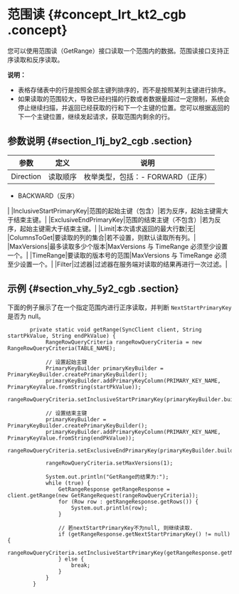 # 范围读 {#concept_lrt_kt2_cgb .concept}

您可以使用范围读（GetRange）接口读取一个范围内的数据。范围读接口支持正序读取和反序读取。

**说明：** 

-   表格存储表中的行是按照全部主键列排序的，而不是按照某列主键进行排序。
-   如果读取的范围较大，导致已经扫描的行数或者数据量超过一定限制，系统会停止继续扫描，并返回已经获取的行和下一个主键的位置。您可以根据返回的下一个主键位置，继续发起请求，获取范围内剩余的行。

## 参数说明 {#section_l1j_by2_cgb .section}

|参数|定义|说明|
|--|--|--|
|Direction|读取顺序|枚举类型，包括：-   FORWARD（正序）
-   BACKWARD（反序）

 |
|InclusiveStartPrimaryKey|范围的起始主键（包含）|若为反序，起始主键需大于结束主键。|
|ExclusiveEndPrimaryKey|范围的结束主键（不包含）|若为反序，起始主键需大于结束主键。|
|Limit|本次请求返回的最大行数|无|
|ColumnsToGet|要读取的列的集合|若不设置，则默认读取所有列。|
|MaxVersions|最多读取多少个版本|MaxVersions 与 TimeRange 必须至少设置一个。|
|TimeRange|要读取的版本号的范围|MaxVersions 与 TimeRange 必须至少设置一个。|
|Filter|过滤器|过滤器在服务端对读取的结果再进行一次过滤。|

## 示例 {#section_vhy_5y2_cgb .section}

下面的例子展示了在一个指定范围内进行正序读取，并判断 `NextStartPrimaryKey` 是否为 null。

```language-java
       private static void getRange(SyncClient client, String startPkValue, String endPkValue) {
            RangeRowQueryCriteria rangeRowQueryCriteria = new RangeRowQueryCriteria(TABLE_NAME);
    
            // 设置起始主键
            PrimaryKeyBuilder primaryKeyBuilder = PrimaryKeyBuilder.createPrimaryKeyBuilder();
            primaryKeyBuilder.addPrimaryKeyColumn(PRIMARY_KEY_NAME, PrimaryKeyValue.fromString(startPkValue));
            rangeRowQueryCriteria.setInclusiveStartPrimaryKey(primaryKeyBuilder.build());
    
            // 设置结束主键
            primaryKeyBuilder = PrimaryKeyBuilder.createPrimaryKeyBuilder();
            primaryKeyBuilder.addPrimaryKeyColumn(PRIMARY_KEY_NAME, PrimaryKeyValue.fromString(endPkValue));
            rangeRowQueryCriteria.setExclusiveEndPrimaryKey(primaryKeyBuilder.build());
    
            rangeRowQueryCriteria.setMaxVersions(1);
    
            System.out.println("GetRange的结果为:");
            while (true) {
                GetRangeResponse getRangeResponse = client.getRange(new GetRangeRequest(rangeRowQueryCriteria));
                for (Row row : getRangeResponse.getRows()) {
                    System.out.println(row);
                }
    
                // 若nextStartPrimaryKey不为null, 则继续读取.
                if (getRangeResponse.getNextStartPrimaryKey() != null) {
                    rangeRowQueryCriteria.setInclusiveStartPrimaryKey(getRangeResponse.getNextStartPrimaryKey());
                } else {
                    break;
                }
            }
        }

```

